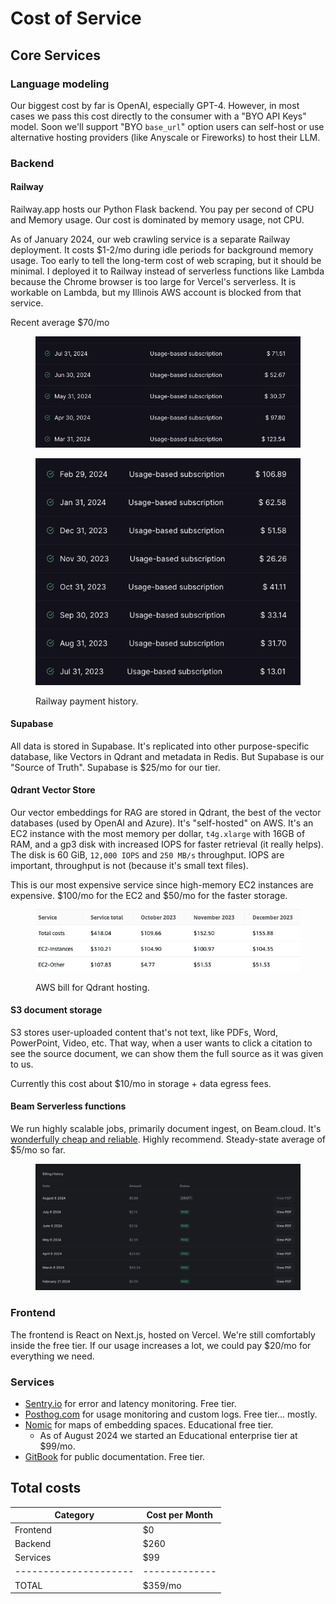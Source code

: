# Cost of Service

## Core Services

### Language modeling

Our biggest cost by far is OpenAI, especially GPT-4. However, in most cases we pass this cost directly to the consumer with a "BYO API Keys" model. Soon we'll support "BYO `base_url`" option users can self-host or use alternative hosting providers (like Anyscale or Fireworks) to host their LLM.

### Backend

#### Railway

Railway.app hosts our Python Flask backend. You pay per second of CPU and Memory usage. Our cost is dominated by memory usage, not CPU.&#x20;

As of January 2024, our web crawling service is a separate Railway deployment. It costs $1-2/mo during idle periods for background memory usage. Too early to tell the long-term cost of web scraping, but it should be minimal. I deployed it to Railway instead of serverless functions like Lambda because the Chrome browser is too large for Vercel's serverless. It is workable on Lambda, but my Illinois AWS account is blocked from that service.

Recent average $70/mo&#x20;

<figure><img src="../.gitbook/assets/CleanShot 2024-08-07 at 21.08.43.png" alt=""><figcaption></figcaption></figure>

<figure><img src="../.gitbook/assets/CleanShot 2024-03-26 at 17.46.24.png" alt=""><figcaption><p>Railway payment history.</p></figcaption></figure>

#### Supabase

All data is stored in Supabase. It's replicated into other purpose-specific database, like Vectors in Qdrant and metadata in Redis. But Supabase is our "Source of Truth". Supabase is $25/mo for our tier.&#x20;

#### Qdrant Vector Store

Our vector embeddings for RAG are stored in Qdrant, the best of the vector databases (used by OpenAI and Azure). It's "self-hosted" on AWS. It's an EC2 instance with the most memory per dollar, `t4g.xlarge` with 16GB of RAM, and a gp3 disk with increased IOPS for faster retrieval (it really helps). The disk is 60 GiB, `12,000 IOPS` and `250 MB/s` throughput. IOPS are important, throughput is not (because it's small text files).

This is our most expensive service since high-memory EC2 instances are expensive. $100/mo for the EC2 and $50/mo for the faster storage.

<figure><img src="../.gitbook/assets/CleanShot 2024-01-30 at 11.31.34.png" alt=""><figcaption><p>AWS bill for Qdrant hosting.</p></figcaption></figure>

#### S3 document storage

S3 stores user-uploaded content that's not text, like PDFs, Word, PowerPoint, Video, etc. That way, when a user wants to click a citation to see the source document, we can show them the full source as it was given to us.

Currently this cost about $10/mo in storage + data egress fees.&#x20;

#### Beam Serverless functions&#x20;

We run highly scalable jobs, primarily document ingest, on Beam.cloud. It's [wonderfully cheap and reliable](https://x.com/KastanDay/status/1790066477372158196). Highly recommend. Steady-state average of $5/mo so far.&#x20;

<figure><img src="../.gitbook/assets/CleanShot 2024-08-07 at 21.05.32.png" alt=""><figcaption></figcaption></figure>

### Frontend

The frontend is React on Next.js, hosted on Vercel. We're still comfortably inside the free tier. If our usage increases a lot, we could pay $20/mo for everything we need.

### Services

* [Sentry.io](https://sentry.io/) for error and latency monitoring. Free tier.&#x20;
* [Posthog.com](https://posthog.com/) for usage monitoring and custom logs. Free tier... mostly.
* [Nomic](https://www.nomic.ai/) for maps of embedding spaces. Educational free tier.
  * As of August 2024 we started an Educational enterprise tier at $99/mo.
* [GitBook](https://www.gitbook.com/) for public documentation. Free tier.



## Total costs

| Category              | Cost per Month |
| --------------------- | -------------- |
| Frontend              | $0             |
| Backend               | $260           |
| Services              | $99            |
| --------------------- | -------------  |
| TOTAL                 | $359/mo        |


